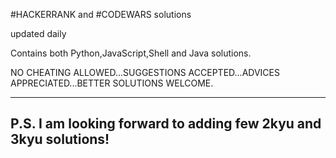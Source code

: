 #HACKERRANK and #CODEWARS solutions

updated daily

Contains both Python,JavaScript,Shell and Java solutions.

NO CHEATING ALLOWED...SUGGESTIONS ACCEPTED...ADVICES APPRECIATED...BETTER SOLUTIONS WELCOME.

-----------------------------------------------------
P.S. I am looking forward to adding few 2kyu and 3kyu solutions!
-----------------------------------------------------

